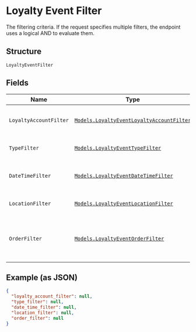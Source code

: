 
# Loyalty Event Filter

The filtering criteria. If the request specifies multiple filters,
the endpoint uses a logical AND to evaluate them.

## Structure

`LoyaltyEventFilter`

## Fields

| Name | Type | Tags | Description |
|  --- | --- | --- | --- |
| `LoyaltyAccountFilter` | [`Models.LoyaltyEventLoyaltyAccountFilter`](../../doc/models/loyalty-event-loyalty-account-filter.md) | Optional | Filter events by loyalty account. |
| `TypeFilter` | [`Models.LoyaltyEventTypeFilter`](../../doc/models/loyalty-event-type-filter.md) | Optional | Filter events by event type. |
| `DateTimeFilter` | [`Models.LoyaltyEventDateTimeFilter`](../../doc/models/loyalty-event-date-time-filter.md) | Optional | Filter events by date time range. |
| `LocationFilter` | [`Models.LoyaltyEventLocationFilter`](../../doc/models/loyalty-event-location-filter.md) | Optional | Filter events by location. |
| `OrderFilter` | [`Models.LoyaltyEventOrderFilter`](../../doc/models/loyalty-event-order-filter.md) | Optional | Filter events by the order associated with the event. |

## Example (as JSON)

```json
{
  "loyalty_account_filter": null,
  "type_filter": null,
  "date_time_filter": null,
  "location_filter": null,
  "order_filter": null
}
```

